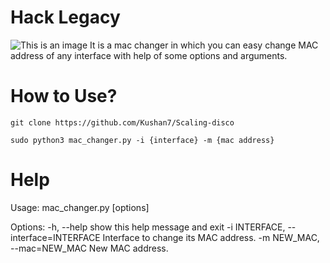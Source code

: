 # Hack Legacy
![This is an image](https://i.ibb.co/f0Hzsnh/MAC-CHANGER.png)
It is a mac changer in which you can easy change MAC  address of any interface with help of some options and arguments.



# How to Use?

``git clone https://github.com/Kushan7/Scaling-disco ``

``sudo python3 mac_changer.py -i {interface} -m {mac address} ``


# Help

Usage: mac_changer.py [options]

Options:
  -h, --help            show this help message and exit
  -i INTERFACE, --interface=INTERFACE
                        Interface to change its MAC address.
  -m NEW_MAC, --mac=NEW_MAC
                        New MAC address.
                        
                        
